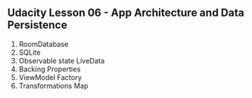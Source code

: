 ## Udacity Lesson 06 - App Architecture and Data Persistence

1. RoomDatabase
2. SQLite
3. Observable state LiveData
4. Backing Properties
5. ViewModel Factory
6. Transformations Map